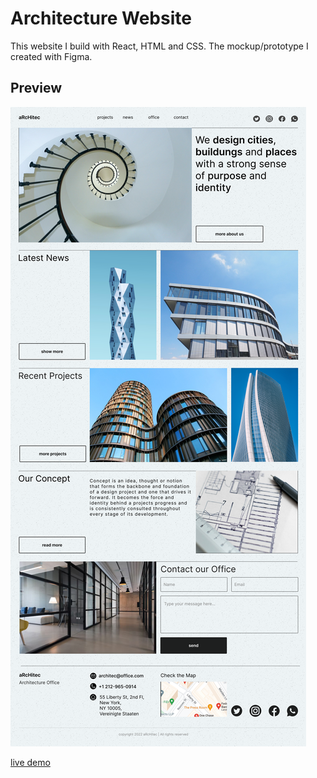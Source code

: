 # Architecture Website 

This website I build with React, HTML and CSS.
The mockup/prototype I created with Figma.

## Preview

![screenshot](./src/assets/screenshot-project-architecture.png)


[live demo](https://architec-version.netlify.app/)
